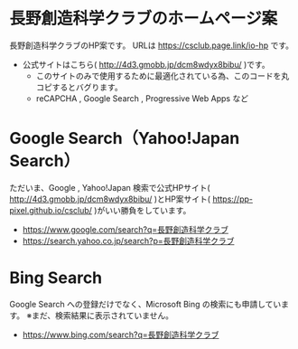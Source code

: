 # 長野創造科学クラブのホームページ案
長野創造科学クラブのHP案です。
  URLは https://csclub.page.link/io-hp です。
- 公式サイトはこちら( http://4d3.gmobb.jp/dcm8wdyx8bibu/ )です。
  - このサイトのみで使用するために最適化されている為、このコードを丸コピするとバグります。
   - reCAPCHA , Google Search , Progressive Web Apps など

# Google Search（Yahoo!Japan Search）
ただいま、Google , Yahoo!Japan 検索で公式HPサイト( http://4d3.gmobb.jp/dcm8wdyx8bibu/ )とHP案サイト( https://pp-pixel.github.io/csclub/ )がいい勝負をしています。
- https://www.google.com/search?q=長野創造科学クラブ
- https://search.yahoo.co.jp/search?p=長野創造科学クラブ

# Bing Search
Google Search への登録だけでなく、Microsoft Bing の検索にも申請しています。
  ※まだ、検索結果に表示されていません。
- https://www.bing.com/search?q=長野創造科学クラブ
